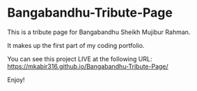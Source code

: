 # Bangabandhu-Tribute-Page
This is a tribute page for Bangabandhu Sheikh Mujibur Rahman.

It makes up the first part of my coding portfolio.

You can see this project LIVE at the following URL:
https://mkabir316.github.io/Bangabandhu-Tribute-Page/

Enjoy!
